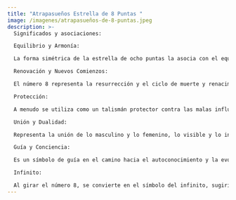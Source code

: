 ```yaml
---
title: "Atrapasueños Estrella de 8 Puntas "
image: /imagenes/atrapasueños-de-8-puntas.jpeg
description: >-
  Significados y asociaciones:

  Equilibrio y Armonía:

  La forma simétrica de la estrella de ocho puntas la asocia con el equilibrio entre opuestos, los elementos y las cualidades. 

  Renovación y Nuevos Comienzos:

  El número 8 representa la resurrección y el ciclo de muerte y renacimiento, así como los nuevos comienzos. 

  Protección:

  A menudo se utiliza como un talismán protector contra las malas influencias y el mal, ya sea en el ámbito personal o para las cosechas y aguas. 

  Unión y Dualidad:

  Representa la unión de lo masculino y lo femenino, lo visible y lo invisible, y la conexión entre lo terrenal y lo divino. 

  Guía y Conciencia:

  Es un símbolo de guía en el camino hacia el autoconocimiento y la evolución. 

  Infinito:

  Al girar el número 8, se convierte en el símbolo del infinito, sugiriendo ciclos más allá de la vida y la muerte.
---
```

